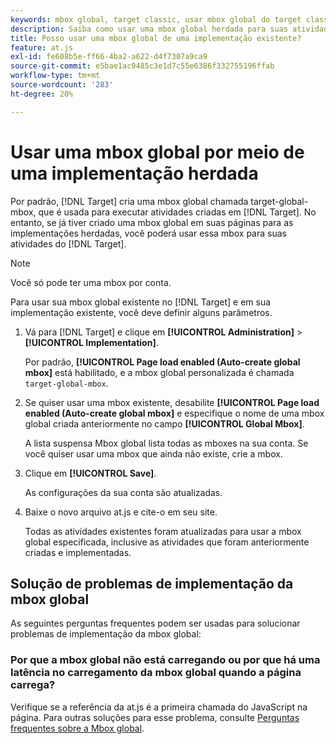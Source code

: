 ```yaml
---
keywords: mbox global, target classic, usar mbox global do target classic
description: Saiba como usar uma mbox global herdada para suas atividades do  [!DNL Adobe Target]  se você já criou uma mbox global em suas páginas para as implementações herdadas.
title: Posso usar uma mbox global de uma implementação existente?
feature: at.js
exl-id: fe608b5e-ff66-4ba2-a622-d4f7307a9ca9
source-git-commit: e5bae1ac9485c3e1d7c55e6386f332755196ffab
workflow-type: tm+mt
source-wordcount: '283'
ht-degree: 20%

---
```


# Usar uma mbox global por meio de uma implementação herdada

Por padrão, [!DNL Target] cria uma mbox global chamada target-global-mbox, que é usada para executar atividades criadas em [!DNL Target]. No entanto, se já tiver criado uma mbox global em suas páginas para as implementações herdadas, você poderá usar essa mbox para suas atividades do [!DNL Target].

>[!NOTE]
>
>Você só pode ter uma mbox por conta.

Para usar sua mbox global existente no [!DNL Target] e em sua implementação existente, você deve definir alguns parâmetros.

1. Vá para [!DNL Target] e clique em **[!UICONTROL Administration]** > **[!UICONTROL Implementation]**.

   Por padrão, **[!UICONTROL Page load enabled (Auto-create global mbox]** está habilitado, e a mbox global personalizada é chamada `target-global-mbox`.

1. Se quiser usar uma mbox existente, desabilite **[!UICONTROL Page load enabled (Auto-create global mbox]** e especifique o nome de uma mbox global criada anteriormente no campo **[!UICONTROL Global Mbox]**.

   A lista suspensa Mbox global lista todas as mboxes na sua conta. Se você quiser usar uma mbox que ainda não existe, crie a mbox.

1. Clique em **[!UICONTROL Save]**.

   As configurações da sua conta são atualizadas.

1. Baixe o novo arquivo at.js e cite-o em seu site.

   Todas as atividades existentes foram atualizadas para usar a mbox global especificada, inclusive as atividades que foram anteriormente criadas e implementadas.

## Solução de problemas de implementação da mbox global

As seguintes perguntas frequentes podem ser usadas para solucionar problemas de implementação da mbox global:

### Por que a mbox global não está carregando ou por que há uma latência no carregamento da mbox global quando a página carrega?

Verifique se a referência da at.js é a primeira chamada do JavaScript na página. Para outras soluções para esse problema, consulte [Perguntas frequentes sobre a Mbox global](/help/dev/implement/client-side/atjs/global-mbox/global-mbox-faq.md).
